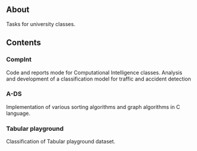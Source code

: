 ## About
Tasks for university classes.

## Contents

### CompInt
Code and reports mode for Computational Intelligence classes.
Analysis and development of a classification model for traffic and accident detection 

### A-DS
Implementation of various sorting algorithms and graph algorithms in C language.

### Tabular playground
Classification of Tabular playground dataset.
